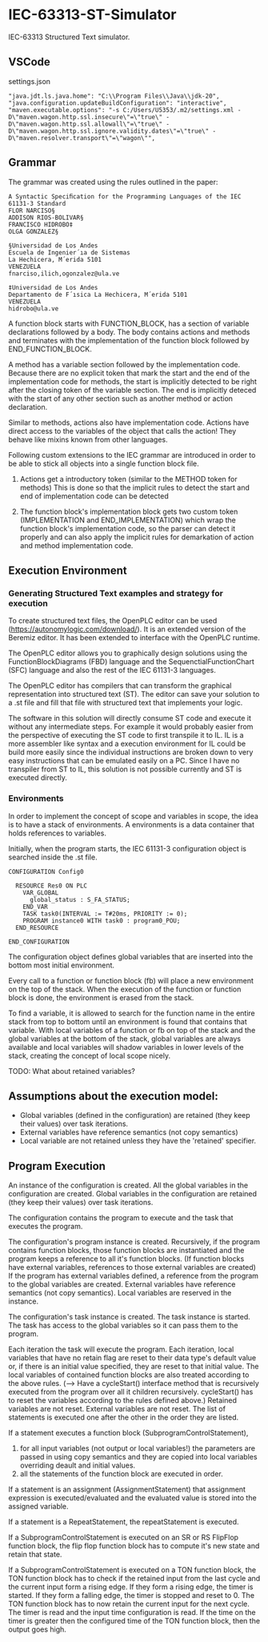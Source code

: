 # IEC-63313-ST-Simulator

IEC-63313 Structured Text simulator.

## VSCode

settings.json

```
"java.jdt.ls.java.home": "C:\\Program Files\\Java\\jdk-20",
"java.configuration.updateBuildConfiguration": "interactive",
"maven.executable.options": "-s C:/Users/U5353/.m2/settings.xml -D\"maven.wagon.http.ssl.insecure\"=\"true\" -D\"maven.wagon.http.ssl.allowall\"=\"true\" -D\"maven.wagon.http.ssl.ignore.validity.dates\"=\"true\" -D\"maven.resolver.transport\"=\"wagon\"",
```

## Grammar

The grammar was created using the rules outlined in the paper: 

```
A Syntactic Speciﬁcation for the Programming Languages of the IEC 61131-3 Standard
FLOR NARCISO§ 
ADDISON RIOS-BOLIVAR§ 
FRANCISCO HIDROBO‡
OLGA GONZALEZ§

§Universidad de Los Andes
Escuela de Ingenier´ıa de Sistemas
La Hechicera, M´erida 5101
VENEZUELA
fnarciso,ilich,ogonzalez@ula.ve

‡Universidad de Los Andes
Departamento de F´ısica La Hechicera, M´erida 5101
VENEZUELA
hidrobo@ula.ve
```

A function block starts with FUNCTION_BLOCK, has a section of variable declarations followed by a body.
The body contains actions and methods and terminates with the implementation of the function block
followed by END_FUNCTION_BLOCK.

A method has a variable section followed by the implementation code.
Because there are no explicit token that mark the start and the end of the implementation code 
for methods, the start is implicitly detected to be right after the closing token of the 
variable section. The end is implicitly deteced with the start of any other section such
as another method or action declaration.

Similar to methods, actions also have implementation code.
Actions have direct access to the variables of the object that calls the action!
They behave like mixins known from other languages.

Following custom extensions to the IEC grammar are introduced in order to be able 
to stick all objects into a single function block file.

1. Actions get a introductory token (similar to the METHOD token for methods)
This is done so that the implicit rules to detect the start and end of implementation code 
can be detected

2. The function block's implementation block gets two custom token (IMPLEMENTATION and END_IMPLEMENTATION)
which wrap the function block's implementation code, so the parser can detect it properly and
can also apply the implicit rules for demarkation of action and method implementation code.


## Execution Environment

### Generating Structured Text examples and strategy for execution

To create structured text files, the OpenPLC editor can be used (https://autonomylogic.com/download/). 
It is an extended version of the Beremiz editor. It has been extended to interface with the OpenPLC runtime.

The OpenPLC editor allows you to graphically design solutions using the 
FunctionBlockDiagrams (FBD) language and the SequenctialFunctionChart (SFC) language and also the
rest of the IEC 61131-3 languages.

The OpenPLC editor has compilers that can transform the graphical representation into structured text (ST).
The editor can save your solution to a .st file and fill that file with structured text that implements 
your logic.

The software in this solution will directly consume ST code and execute it without any intermediate steps.
For example it would probably easier from the perspective of executing the ST code to first transpile it
to IL. IL is a more assembler like syntax and a execution environment for IL could be build more easily since
the individual instructions are broken down to very easy instructions that can be emulated easily on a PC.
Since I have no transpiler from ST to IL, this solution is not possible currently and ST is executed
directly.

### Environments

In order to implement the concept of scope and variables in scope, the idea is to have a stack of
environments. A environments is a data container that holds references to variables.

Initially, when the program starts, the IEC 61131-3 configuration object is searched inside the .st file.

```
CONFIGURATION Config0

  RESOURCE Res0 ON PLC
    VAR_GLOBAL
      global_status : S_FA_STATUS;
    END_VAR
    TASK task0(INTERVAL := T#20ms, PRIORITY := 0);
    PROGRAM instance0 WITH task0 : program0_POU;
  END_RESOURCE
  
END_CONFIGURATION
```

The configuration object defines global variables that are inserted into the bottom most initial environment.

Every call to a function or function block (fb) will place a new environment on the top of the stack.
When the execution of the function or function block is done, the environment is erased from the stack.

To find a variable, it is allowed to search for the function name in the entire stack from top to bottom
until an environment is found that contains that variable. With local variables of a function or fb on top
of the stack and the global variables at the bottom of the stack, global variables are always available
and local variables will shadow variables in lower levels of the stack, creating the concept of local scope
nicely.

TODO: What about retained variables?




## Assumptions about the execution model:

* Global variables (defined in the configuration) are retained (they keep their values) over task iterations.
* External variables have reference semantics (not copy semantics)
* Local variable are not retained unless they have the 'retained' specifier.

## Program Execution

An instance of the configuration is created.
All the global variables in the configuration are created.
Global variables in the configuration are retained (they keep their values) over task iterations.

The configuration contains the program to execute and the task that executes the program.

The configuration's program instance is created.
Recursively, if the program contains function blocks, those function blocks are instantiated
and the program keeps a reference to all it's function blocks. (If function blocks have external
variables, references to those external variables are created)
If the program has external variables defined, a reference from the program to the global
variables are created. External variables have reference semantics (not copy semantics).
Local variables are reserved in the instance.

The configuration's task instance is created.
The task instance is started. 
The task has access to the global variables so it can pass them to the program.

Each iteration the task will execute the program.
Each iteration, local variables that have no retain flag are reset to their data type's default value
or, if there is an initial value specified, they are reset to that initial value.
The local variables of contained function blocks are also treated according to the above rules.
(--> Have a cycleStart() interface method that is recursively executed from the program over all it children recursively.
cycleStart() has to reset the variables according to the rules defined above.)
Retained variables are not reset.
External variables are not reset.
The list of statements is executed one after the other in the order they are listed.

If a statement executes a function block (SubprogramControlStatement), 
1. for all input variables (not output or local variables!) the parameters are passed in 
using copy semantics and they are copied into local variables 
overriding deault and initial values.
2. all the statements of the function block are executed in order.

If a statement is an assignment (AssignmentStatement) that assignment expression is executed/evaluated
and the evaluated value is stored into the assigned variable.

If a statement is a RepeatStatement, the repeatStatement is executed.

If a SubprogramControlStatement is executed on an SR or RS FlipFlop function block, 
the flip flop function block has to compute it's new state and retain that state.

If a SubprogramControlStatement is executed on a TON function block, the TON function block
has to check if the retained input from the last cycle and the current input form a rising edge.
If they form a rising edge, the timer is started.
If they form a falling edge, the timer is stopped and reset to 0.
The TON function block has to now retain the current input for the next cycle.
The timer is read and the input time configuration is read. If the time on the timer is greater 
then the configured time of the TON function block, then the output goes high.
